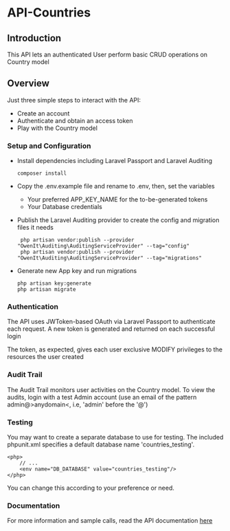 # API-Countries

## Introduction
This API lets an authenticated User perform basic CRUD operations on Country model


## Overview
Just three simple steps to interact with the API:
- Create an account
- Authenticate and obtain an access token
- Play with the Country model


### Setup and Configuration
-  Install dependencies including Laravel Passport and Laravel Auditing 
    ~~~
    composer install
    ~~~

-  Copy the .env.example file and rename to .env, then, set the variables
    - Your preferred APP_KEY_NAME for the to-be-generated tokens
    - Your Database credentials

-  Publish the Laravel Auditing provider to create the config and migration files it needs 
    ~~~
     php artisan vendor:publish --provider "OwenIt\Auditing\AuditingServiceProvider" --tag="config"
     php artisan vendor:publish --provider "OwenIt\Auditing\AuditingServiceProvider" --tag="migrations"
    ~~~

-  Generate new App key and run migrations  
    ~~~
    php artisan key:generate
    php artisan migrate
    ~~~


### Authentication
The API uses JWToken-based OAuth via Laravel Passport to authenticate each request.
A new token is generated and returned on each successful login

The token, as expected, gives each user exclusive MODIFY privileges to the resources the user created


### Audit Trail
The Audit Trail monitors user activities on the Country model.
To view the audits, login with a test Admin account (use an email of the pattern admin@>anydomain<, i.e, 'admin' before the '@')


### Testing
You may want to create a separate database to use for testing.
The included phpunit.xml specifies a default database name 'countries_testing'.
~~~
<php>
    // ...
    <env name="DB_DATABASE" value="countries_testing"/>
</php>
~~~
You can change this according to your preference or need.


### Documentation
For more information and sample calls, read the API documentation [here](https://documenter.getpostman.com/view/4155534/S11NMcFp)
